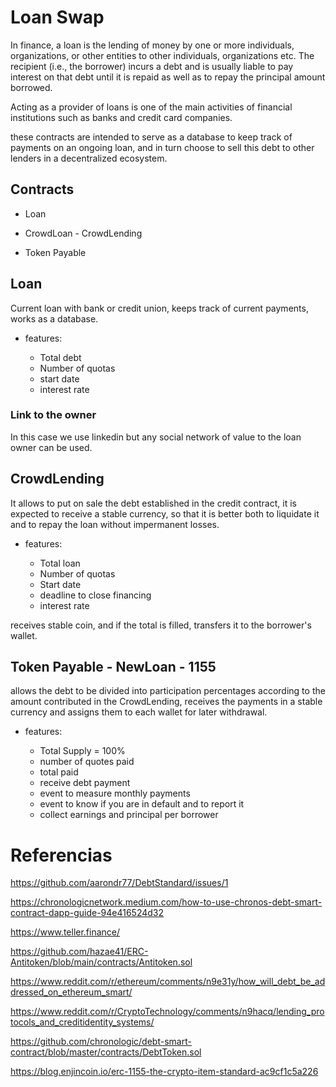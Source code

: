 # Loan Swap

In finance, a loan is the lending of money by one or more individuals, organizations, or other entities to other individuals, organizations etc. The recipient (i.e., the borrower) incurs a debt and is usually liable to pay interest on that debt until it is repaid as well as to repay the principal amount borrowed.

Acting as a provider of loans is one of the main activities of financial institutions such as banks and credit card companies.

these contracts are intended to serve as a database to keep track of payments on an ongoing loan, and in turn choose to sell this debt to other lenders in a decentralized ecosystem.


## Contracts

- Loan

- CrowdLoan - CrowdLending

- Token Payable

## Loan

Current loan with bank or credit union, keeps track of current payments, works as a database.

* features:

    - Total debt
    - Number of quotas
    - start date
    - interest rate 

### Link to the owner

In this case we use linkedin but any social network of value to the loan owner can be used.

## CrowdLending


It allows to put on sale the debt established in the credit contract, it is expected to receive a stable currency, so that it is better both to liquidate it and to repay the loan without impermanent losses.


* features:

    - Total loan
    - Number of quotas
    - Start date
    - deadline to close financing
    - interest rate


receives stable coin, and if the total is filled, transfers it to the borrower's wallet.
  

## Token Payable - NewLoan - 1155

allows the debt to be divided into participation percentages according to the amount contributed in the CrowdLending, receives the payments in a stable currency and assigns them to each wallet for later withdrawal.

* features:

    - Total Supply = 100%
    - number of quotes paid
    - total paid
    - receive debt payment
    - event to measure monthly payments
    - event to know if you are in default and to report it
    - collect earnings and principal per borrower


# Referencias

https://github.com/aarondr77/DebtStandard/issues/1

https://chronologicnetwork.medium.com/how-to-use-chronos-debt-smart-contract-dapp-guide-94e416524d32

https://www.teller.finance/

https://github.com/hazae41/ERC-Antitoken/blob/main/contracts/Antitoken.sol

https://www.reddit.com/r/ethereum/comments/n9e31y/how_will_debt_be_addressed_on_ethereum_smart/

https://www.reddit.com/r/CryptoTechnology/comments/n9hacq/lending_protocols_and_creditidentity_systems/

https://github.com/chronologic/debt-smart-contract/blob/master/contracts/DebtToken.sol

https://blog.enjincoin.io/erc-1155-the-crypto-item-standard-ac9cf1c5a226